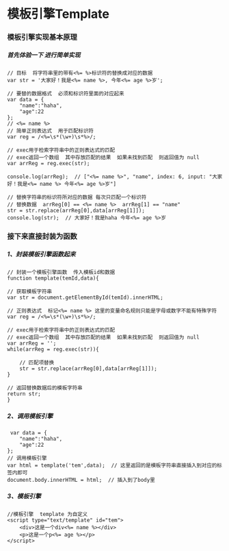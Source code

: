 # 模板引擎Template
### 模板引擎实现基本原理
##### 首先体验一下  进行简单实现
    // 目标  将字符串里的带有<%= %>标识符的替换成对应的数据 
    var str = '大家好！我是<%= name %>, 今年<%= age %>岁';
    
    // 要替的数据格式  必须和标识符里面的对应起来
    var data = {
        "name":"haha",
        "age":22
    };
    // <%= name %> 
    // 简单正则表达式  用于匹配标识符
    var reg = /<%=\s*(\w+)\s*%>/;
    
    // exec用于检索字符串中的正则表达式的匹配
    // exec返回一个数组  其中存放匹配的结果  如果未找到匹配  则返回值为 null
    var arrReg = reg.exec(str);
    
    console.log(arrReg);  // ["<%= name %>", "name", index: 6, input: "大家好！我是<%= name %> 今年<%= age %>岁"]
    
    // 替换字符串的标识符所对应的数据 每次只匹配一个标识符 
    // 替换数据  arrReg[0] == <%= name %>  arrReg[1] == "name"
    str = str.replace(arrReg[0],data[arrReg[1]]);
    console.log(str);  // 大家好！我是haha 今年<%= age %>岁
### 接下来直接封装为函数

##### 1、封装模板引擎函数起来
    // 封装一个模板引擎函数  传入模板id和数据
    function template(temId,data){
    
    // 获取模板字符串
    var str = document.getElementById(temId).innerHTML;
    
    // 正则表达式  标记<%= name %> 这里的变量命名规则只能是字母或数字不能有特殊字符
    var reg = /<%=\s*(\w+)\s*%>/;
    
    // exec用于检索字符串中的正则表达式的匹配
    // exec返回一个数组  其中存放匹配的结果  如果未找到匹配  则返回值为 null
    var arrReg = '';
    while(arrReg = reg.exec(str)){

        // 匹配项替换
        str = str.replace(arrReg[0],data[arrReg[1]]);
    }

    // 返回替换数据后的模板字符串
    return str;
    }
##### 2、调用模板引擎
     var data = {
        "name":"haha",
        "age":22
    };
    // 调用模板引擎
    var html = template('tem',data);  // 这里返回的是模板字符串直接插入到对应的标签内即可
    document.body.innerHTML = html;  // 插入到了body里
##### 3、模板引擎
    //模板引擎  template 为自定义
    <script type="text/template" id="tem">
        <div>这是一个div<%= name %></div>
        <p>这是一个p<%= age %></p>
    </script>